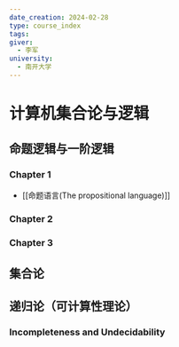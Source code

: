 ```yaml
---
date_creation: 2024-02-28
type: course_index
tags: 
giver:
  - 李军
university:
  - 南开大学
---
```

# 计算机集合论与逻辑
## 命题逻辑与一阶逻辑
### Chapter 1
- [[命题语言(The propositional language)]]

### Chapter 2

### Chapter 3


## 集合论

## 递归论（可计算性理论）
### Incompleteness and Undecidability
